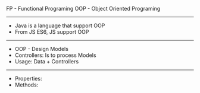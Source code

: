 FP - Functional Programing
OOP - Object Oriented Programing

---

- Java is a language that support OOP
- From JS ES6, JS support OOP

---

- OOP - Design Models
- Controllers: Is to process Models
- Usage: Data + Controllers

---

- Properties:
- Methods: 